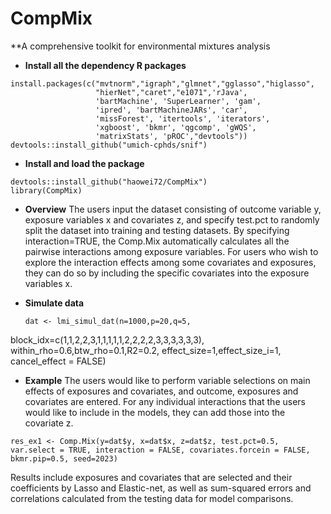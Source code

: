 # CompMix

**A comprehensive toolkit for environmental mixtures analysis

* **Install all the dependency R packages**
```{r}
install.packages(c("mvtnorm","igraph","glmnet","gglasso","higlasso",
                   "hierNet","caret","e1071",'rJava',
                   'bartMachine', 'SuperLearner', 'gam',
                   'ipred', 'bartMachineJARs', 'car',
                   'missForest', 'itertools', 'iterators',
                   'xgboost', 'bkmr', 'qgcomp', 'gWQS',
                   'matrixStats', 'pROC',"devtools"))
devtools::install_github("umich-cphds/snif")
```

* **Install and load the package**
```{r}
devtools::install_github("haowei72/CompMix")
library(CompMix)
```

* **Overview**
 The users input the dataset consisting of outcome variable y, exposure variables x and covariates z, and specify test.pct to randomly split the dataset into training and testing datasets. By specifying interaction=TRUE, the Comp.Mix automatically calculates all the pairwise interactions among exposure variables. For users who wish to explore the interaction effects among some covariates and exposures, they can do so by including the specific covariates into the exposure variables x. 

* **Simulate data**
  ```{r}
  dat <- lmi_simul_dat(n=1000,p=20,q=5,
block_idx=c(1,1,2,2,3,1,1,1,1,1,2,2,2,2,3,3,3,3,3,3),
within_rho=0.6,btw_rho=0.1,R2=0.2,
effect_size=1,effect_size_i=1,
cancel_effect = FALSE)

* **Example**
The users would like to perform variable selections on main effects of exposures and covariates, and outcome, exposures and covariates are entered. For any individual interactions that the users would like to include in the models, they can add those into the covariate z.
```{r}
res_ex1 <- Comp.Mix(y=dat$y, x=dat$x, z=dat$z, test.pct=0.5, var.select = TRUE, interaction = FALSE, covariates.forcein = FALSE, bkmr.pip=0.5, seed=2023)
```
Results include exposures and covariates that are selected and their coefficients  by Lasso and Elastic-net, as well as sum-squared errors and correlations calculated from the testing data for model comparisons.


  ```
